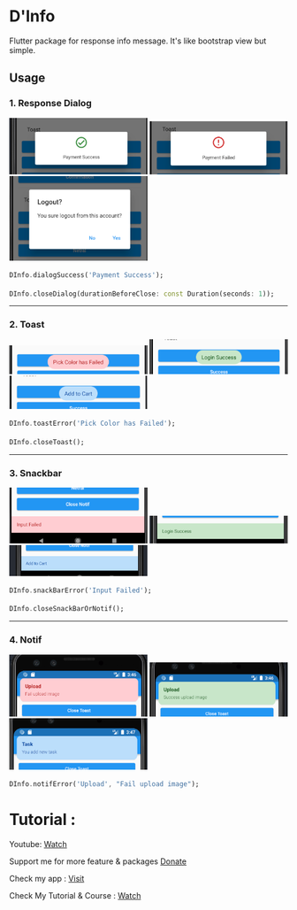 # D'Info

Flutter package for response info message. It's like bootstrap view but simple.

## Usage

<h3>1. Response Dialog</h3>

<img src="https://github.com/indratrisnar/d_info/raw/master/pic/d_info1.png" alt="d_info1" width="250">
<img src="https://github.com/indratrisnar/d_info/raw/master/pic/d_info2.png" alt="d_info2" width="250">
<img src="https://github.com/indratrisnar/d_info/raw/master/pic/d_info3.png" alt="d_info3" width="250">

```dart
DInfo.dialogSuccess('Payment Success');

DInfo.closeDialog(durationBeforeClose: const Duration(seconds: 1));
```
<hr>
<h3>2. Toast</h3>

<img src="https://github.com/indratrisnar/d_info/raw/master/pic/d_info4.png" alt="d_info4" width="250">
<img src="https://github.com/indratrisnar/d_info/raw/master/pic/d_info5.png" alt="d_info5" width="250">
<img src="https://github.com/indratrisnar/d_info/raw/master/pic/d_info6.png" alt="d_info6" width="250">

```dart
DInfo.toastError('Pick Color has Failed');

DInfo.closeToast();
```
<hr>
<h3>3. Snackbar</h3>

<img src="https://github.com/indratrisnar/d_info/raw/master/pic/d_info7.png" alt="d_info7" width="250">
<img src="https://github.com/indratrisnar/d_info/raw/master/pic/d_info8.png" alt="d_info8" width="250">
<img src="https://github.com/indratrisnar/d_info/raw/master/pic/d_info9.png" alt="d_info9" width="250">

```dart
DInfo.snackBarError('Input Failed');

DInfo.closeSnackBarOrNotif();
```
<hr>
<h3>4. Notif</h3>


<img src="https://github.com/indratrisnar/d_info/raw/master/pic/d_info10.png" alt="d_info10" width="250">
<img src="https://github.com/indratrisnar/d_info/raw/master/pic/d_info11.png" alt="d_info11" width="250">
<img src="https://github.com/indratrisnar/d_info/raw/master/pic/d_info12.png" alt="d_info12" width="250">

```dart
DInfo.notifError('Upload', "Fail upload image");
```


# Tutorial :
Youtube: [Watch](https://www.youtube.com/watch?v=Mmidjtrp9DY)

Support me for more feature & packages
[Donate](https://www.paypal.com/paypalme/indratrisnar)

Check my app : [Visit](https://indratrisnar.github.io/projects.html)

Check My Tutorial & Course : [Watch](https://www.youtube.com/channel/UC0d_xINEvCtlDCpWfBpnYpA)